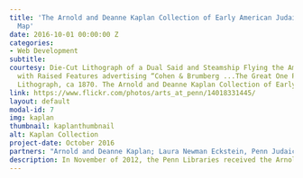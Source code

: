```yaml
---
title: 'The Arnold and Deanne Kaplan Collection of Early American Judaica: An Interactive
  Map'
date: 2016-10-01 00:00:00 Z
categories:
- Web Development
subtitle: 
courtesy: Die-Cut Lithograph of a Dual Said and Steamship Flying the American Flag,
  with Raised Features advertising “Cohen & Brumberg ...The Great One Price Clothier.”
  Lithograph, ca 1870. The Arnold and Deanne Kaplan Collection of Early American Judaica.
link: https://www.flickr.com/photos/arts_at_penn/14018331445/
layout: default
modal-id: 7
img: kaplan
thumbnail: kaplanthumbnail
alt: Kaplan Collection
project-date: October 2016
partners: "Arnold and Deanne Kaplan; Laura Newman Eckstein, Penn Judaica DH project coordinator."
description: In November of 2012, the Penn Libraries received the Arnold and Deanne Kaplan Collection of Early American Judaica. This gift of nearly 11,000 items was appraised at $8.5 million. It continues to grow and currently consists of over 13,000 items. It is the most important private collection of its kind, documenting the social and economic development of early Jewish life in the Western Hemisphere. The core of the Kaplan Collection covers the period before mass Jewish migration to the Americas in the late 1880s. Laura Newman Eckstein, our Judaica DH coordinator, is currently working to create an interactive mapping tool of the Arnold and Deanne Kaplan Collection of Early American Judaica. Through this interactive mapping tool, we not only provide the locations at which objects from the collection originate, but we provide full viewing access. In addition, as part of the "interactive" component, the map will contain ways for users to filter both with temporal space, with type of object, and through merely elastic searching.
---
```


